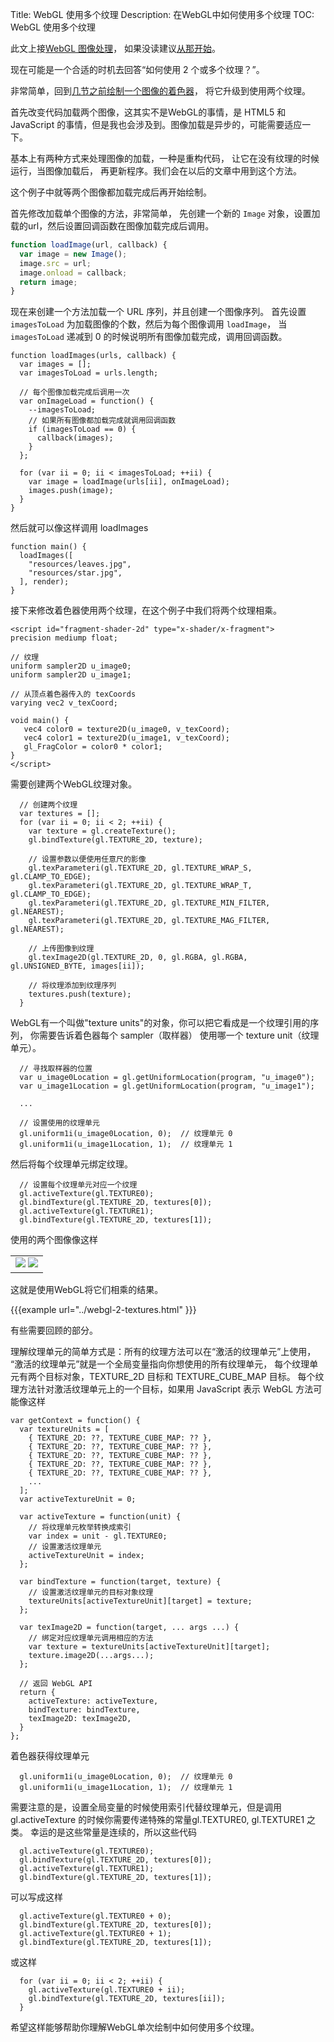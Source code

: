 Title: WebGL 使用多个纹理
Description: 在WebGL中如何使用多个纹理
TOC: WebGL 使用多个纹理


此文上接[WebGL 图像处理](webgl-image-processing.html)，
如果没读建议[从那开始](webgl-image-processing.html)。

现在可能是一个合适的时机去回答“如何使用 2 个或多个纹理？”。

非常简单，回到[几节之前绘制一个图像的着色器](webgl-image-processing.html)，
将它升级到使用两个纹理。

首先改变代码加载两个图像，这其实不是WebGL的事情，是 HTML5
和 JavaScript 的事情，但是我也会涉及到。图像加载是异步的，可能需要适应一下。

基本上有两种方式来处理图像的加载，一种是重构代码，
让它在没有纹理的时候运行，当图像加载后，
再更新程序。我们会在以后的文章中用到这个方法。

这个例子中就等两个图像都加载完成后再开始绘制。

首先修改加载单个图像的方法，非常简单，
先创建一个新的 `Image` 对象，设置加载的url，然后设置回调函数在图像加载完成后调用。

```js
function loadImage(url, callback) {
  var image = new Image();
  image.src = url;
  image.onload = callback;
  return image;
}
```

现在来创建一个方法加载一个 URL 序列，并且创建一个图像序列。
首先设置 `imagesToLoad` 为加载图像的个数，然后为每个图像调用 `loadImage`，
当 `imagesToLoad` 递减到 0 的时候说明所有图像加载完成，调用回调函数。

```
function loadImages(urls, callback) {
  var images = [];
  var imagesToLoad = urls.length;

  // 每个图像加载完成后调用一次
  var onImageLoad = function() {
    --imagesToLoad;
    // 如果所有图像都加载完成就调用回调函数
    if (imagesToLoad == 0) {
      callback(images);
    }
  };

  for (var ii = 0; ii < imagesToLoad; ++ii) {
    var image = loadImage(urls[ii], onImageLoad);
    images.push(image);
  }
}
```

然后就可以像这样调用 loadImages

```
function main() {
  loadImages([
    "resources/leaves.jpg",
    "resources/star.jpg",
  ], render);
}
```

接下来修改着色器使用两个纹理，在这个例子中我们将两个纹理相乘。

```
<script id="fragment-shader-2d" type="x-shader/x-fragment">
precision mediump float;

// 纹理
uniform sampler2D u_image0;
uniform sampler2D u_image1;

// 从顶点着色器传入的 texCoords
varying vec2 v_texCoord;

void main() {
   vec4 color0 = texture2D(u_image0, v_texCoord);
   vec4 color1 = texture2D(u_image1, v_texCoord);
   gl_FragColor = color0 * color1;
}
</script>
```

需要创建两个WebGL纹理对象。

```
  // 创建两个纹理
  var textures = [];
  for (var ii = 0; ii < 2; ++ii) {
    var texture = gl.createTexture();
    gl.bindTexture(gl.TEXTURE_2D, texture);

    // 设置参数以便使用任意尺的影像
    gl.texParameteri(gl.TEXTURE_2D, gl.TEXTURE_WRAP_S, gl.CLAMP_TO_EDGE);
    gl.texParameteri(gl.TEXTURE_2D, gl.TEXTURE_WRAP_T, gl.CLAMP_TO_EDGE);
    gl.texParameteri(gl.TEXTURE_2D, gl.TEXTURE_MIN_FILTER, gl.NEAREST);
    gl.texParameteri(gl.TEXTURE_2D, gl.TEXTURE_MAG_FILTER, gl.NEAREST);

    // 上传图像到纹理
    gl.texImage2D(gl.TEXTURE_2D, 0, gl.RGBA, gl.RGBA, gl.UNSIGNED_BYTE, images[ii]);

    // 将纹理添加到纹理序列
    textures.push(texture);
  }
```

WebGL有一个叫做"texture units"的对象，你可以把它看成是一个纹理引用的序列，
你需要告诉着色器每个 sampler（取样器） 使用哪一个 texture unit（纹理单元）。

```
  // 寻找取样器的位置
  var u_image0Location = gl.getUniformLocation(program, "u_image0");
  var u_image1Location = gl.getUniformLocation(program, "u_image1");

  ...

  // 设置使用的纹理单元
  gl.uniform1i(u_image0Location, 0);  // 纹理单元 0
  gl.uniform1i(u_image1Location, 1);  // 纹理单元 1
```

然后将每个纹理单元绑定纹理。

```
  // 设置每个纹理单元对应一个纹理
  gl.activeTexture(gl.TEXTURE0);
  gl.bindTexture(gl.TEXTURE_2D, textures[0]);
  gl.activeTexture(gl.TEXTURE1);
  gl.bindTexture(gl.TEXTURE_2D, textures[1]);
```

使用的两个图像像这样

<style>.glocal-center { text-align: center; } .glocal-center-content { margin-left: auto; margin-right: auto; }</style>
<div class="glocal-center"><table class="glocal-center-content"><tr><td><img src="../resources/leaves.jpg" /> <img src="../resources/star.jpg" /></td></tr></table></div>

这就是使用WebGL将它们相乘的结果。

{{{example url="../webgl-2-textures.html" }}}

有些需要回顾的部分。

理解纹理单元的简单方式是：所有的纹理方法可以在“激活的纹理单元”上使用，
“激活的纹理单元”就是一个全局变量指向你想使用的所有纹理单元，
每个纹理单元有两个目标对象，TEXTURE_2D 目标和 TEXTURE_CUBE_MAP 目标。
每个纹理方法针对激活纹理单元上的一个目标，如果用 JavaScript 表示 WebGL
方法可能像这样

```
var getContext = function() {
  var textureUnits = [
    { TEXTURE_2D: ??, TEXTURE_CUBE_MAP: ?? },
    { TEXTURE_2D: ??, TEXTURE_CUBE_MAP: ?? },
    { TEXTURE_2D: ??, TEXTURE_CUBE_MAP: ?? },
    { TEXTURE_2D: ??, TEXTURE_CUBE_MAP: ?? },
    { TEXTURE_2D: ??, TEXTURE_CUBE_MAP: ?? },
    ...
  ];
  var activeTextureUnit = 0;

  var activeTexture = function(unit) {
    // 将纹理单元枚举转换成索引
    var index = unit - gl.TEXTURE0;
    // 设置激活纹理单元
    activeTextureUnit = index;
  };

  var bindTexture = function(target, texture) {
    // 设置激活纹理单元的目标对象纹理
    textureUnits[activeTextureUnit][target] = texture;
  };

  var texImage2D = function(target, ... args ...) {
    // 绑定对应纹理单元调用相应的方法
    var texture = textureUnits[activeTextureUnit][target];
    texture.image2D(...args...);
  };

  // 返回 WebGL API
  return {
    activeTexture: activeTexture,
    bindTexture: bindTexture,
    texImage2D: texImage2D,
  }
};
```

着色器获得纹理单元

```
  gl.uniform1i(u_image0Location, 0);  // 纹理单元 0
  gl.uniform1i(u_image1Location, 1);  // 纹理单元 1
```

需要注意的是，设置全局变量的时候使用索引代替纹理单元，但是调用 gl.activeTexture
的时候你需要传递特殊的常量gl.TEXTURE0, gl.TEXTURE1 之类。
幸运的是这些常量是连续的，所以这些代码

```
  gl.activeTexture(gl.TEXTURE0);
  gl.bindTexture(gl.TEXTURE_2D, textures[0]);
  gl.activeTexture(gl.TEXTURE1);
  gl.bindTexture(gl.TEXTURE_2D, textures[1]);
```

可以写成这样

```
  gl.activeTexture(gl.TEXTURE0 + 0);
  gl.bindTexture(gl.TEXTURE_2D, textures[0]);
  gl.activeTexture(gl.TEXTURE0 + 1);
  gl.bindTexture(gl.TEXTURE_2D, textures[1]);
```

或这样

```
  for (var ii = 0; ii < 2; ++ii) {
    gl.activeTexture(gl.TEXTURE0 + ii);
    gl.bindTexture(gl.TEXTURE_2D, textures[ii]);
  }
```

希望这样能够帮助你理解WebGL单次绘制中如何使用多个纹理。



